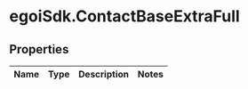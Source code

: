 # egoiSdk.ContactBaseExtraFull

## Properties
Name | Type | Description | Notes
------------ | ------------- | ------------- | -------------


